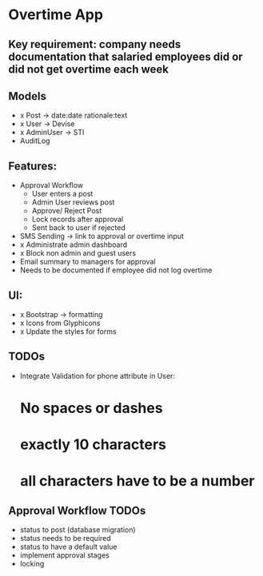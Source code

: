 # Overtime App

## Key requirement: company needs documentation that salaried employees did or did not get overtime each week

## Models
- x Post -> date:date rationale:text
- x User -> Devise
- x AdminUser -> STI
- AuditLog

## Features:
- Approval Workflow
    - User enters a post
    - Admin User reviews post
    - Approve/ Reject Post
    - Lock records after approval
    - Sent back to user if rejected
- SMS Sending -> link to approval or overtime input
- x Administrate admin dashboard
- x Block non admin and guest users
- Email summary to managers for approval
- Needs to be documented if employee did not log overtime

## UI: 
- x Bootstrap -> formatting
- x Icons from Glyphicons
- x Update the styles for forms

## TODOs
- Integrate Validation for phone attribute in User:
    # No spaces or dashes
    # exactly 10 characters
    # all characters have to be a number

## Approval Workflow TODOs
- status to post (database migration)
- status needs to be required
- status to have a default value
- implement approval stages
- locking 

